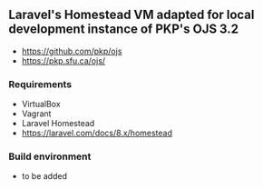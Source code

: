 ## Laravel's Homestead VM adapted for local development instance of PKP's OJS 3.2
  * https://github.com/pkp/ojs
  * https://pkp.sfu.ca/ojs/

### Requirements     
  * VirtualBox     
  * Vagrant     
  * Laravel Homestead 
  * https://laravel.com/docs/8.x/homestead     

### Build environment
  * to be added
